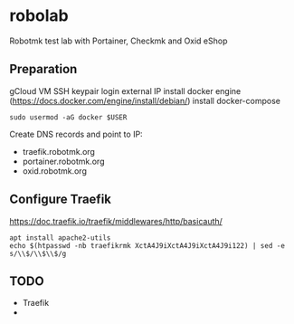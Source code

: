 # robolab
Robotmk test lab with Portainer, Checkmk and Oxid eShop

## Preparation 

gCloud VM 
SSH keypair login 
external IP 
install docker engine (https://docs.docker.com/engine/install/debian/)
install docker-compose

    sudo usermod -aG docker $USER

Create DNS records and point to IP: 
- traefik.robotmk.org
- portainer.robotmk.org
- oxid.robotmk.org




## Configure Traefik

https://doc.traefik.io/traefik/middlewares/http/basicauth/

    apt install apache2-utils
    echo $(htpasswd -nb traefikrmk XctA4J9iXctA4J9iXctA4J9i122) | sed -e s/\\$/\\$\\$/g




## TODO

- Traefik
- 